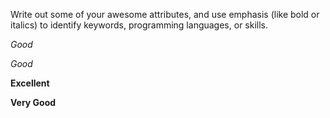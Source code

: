 Write out some of your awesome attributes, and use emphasis (like bold or italics) to identify keywords, programming languages, or skills. 

_Good_

*Good*

**Excellent**

__Very Good__
